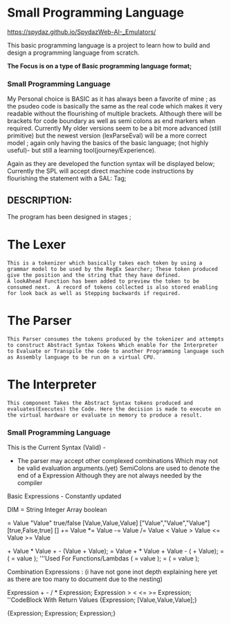 # Small Programming Language

https://spydaz.github.io/SpydazWeb-AI-_Emulators/


This basic programming language is a project to learn how to build and design a programming  language from scratch.

**The Focus is on a type of Basic programming language format;**
### Small Programming Language

My Personal choice is BASIC as it has always been a favorite of mine ; as the psudeo code is basically the same as the real code which makes it very readable without the flourishing of multiple brackets. Although there will be brackets for code boundary as well as semi colons as end markers when required. 
Currently My older versions seem to be a bit more advanced (still primitive) but the newest version (lexParseEval) will be a more correct model ; again only having the basics of the basic language; (not highly useful)- but still a learning tool(journey/Experience). 

Again as they are developed the function syntax will be displayed below; Currently the SPL will accept direct machine code instructions by flourishing the statement with a SAL: Tag; 

## DESCRIPTION:
The program has been designed in stages ;

# The Lexer 
    This is a tokenizer which basically takes each token by using a grammar model to be used by the RegEx Searcher; These token produced give the position and the string that they have defined. 
    A lookAhead Function has been added to preview the token to be consumed next.  A record of tokens collected is also stored enabling for look back as well as Stepping backwards if required.
    
# The Parser
    This Parser consumes the tokens produced by the tokenizer and attempts to construct Abstract Syntax Tokens Which enable for the Interpreter to Evaluate or Transpile the code to another Programming language such as Assembly language to be run on a virtual CPU. 
    
# The Interpreter
    This component Takes the Abstract Syntax tokens produced and evaluates(Executes) the Code. Here the decision is made to execute on the virtual hardware or evaluate in memory to produce a result.



### Small Programming Language
This is the Current Syntax (Valid) - 
- The parser may accept other complexed combinations Which may not be valid evaluation arguments.(yet)
SemiColons are used to denote the end of a Expression 
Although they are not always needed by the compiler 

Basic Expressions - Constantly updated

DIM <Identifier> = String Integer Array boolean

<Identifier> =	Value 
				"Value" 
				true/false 
				[Value,Value,Value] 
				["Value","Value","Value"] 
				[true,False,true] 
				[]
<Identifier>	+= Value
				*= Value
				-= Value
				/= Value
<Identifier>	<  Value
				>  Value
				<= Value
				>= Value

<Identifier> + Value * Value + <Identifier> - (Value + Value);
<Identifier> = Value + <Identifier> * Value + Value - (<Identifier> + Value);
<Identifier> = ( <Identifier> = value );
'''Used For Functions/Lambdas
<Identifier>( <Identifier> = value );
<Identifier> = ( <Identifier> = value );


Combination Expressions : 
(i have not gone inot depth explaining here yet as there are too many to document due to the nesting)

Expression + - / * Expression;
Expression > < <= >= Expression;
''CodeBlock With Return Values
{Expression; <RETURN>[Value,Value,Value];}

{Expression;
Expression;
Expression;}

